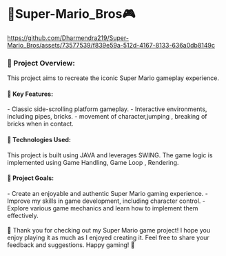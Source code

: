 # 🍄Super-Mario_Bros🎮


https://github.com/Dharmendra219/Super-Mario_Bros/assets/73577539/f839e59a-512d-4167-8133-636a0db8149c


<h3>🌟 Project Overview:</h3>
This project aims to recreate the iconic Super Mario gameplay experience. 

<h4>🚀 Key Features:</h4>
- Classic side-scrolling platform gameplay.
- Interactive environments, including pipes, bricks.
- movement of character,jumping , breaking of bricks when in contact.

<h4>🔧 Technologies Used:</h4>
This project is built using JAVA and leverages SWING. The game logic is implemented using Game Handling, Game Loop , Rendering.

<h4>🌱 Project Goals:</h4>
- Create an enjoyable and authentic Super Mario gaming experience.
- Improve my skills in game development, including character control.
- Explore various game mechanics and learn how to implement them effectively.<br>
<br>🎉 Thank you for checking out my Super Mario game project! I hope you enjoy playing it as much as I enjoyed creating it. Feel free to share your feedback and suggestions. Happy gaming! 🎉

